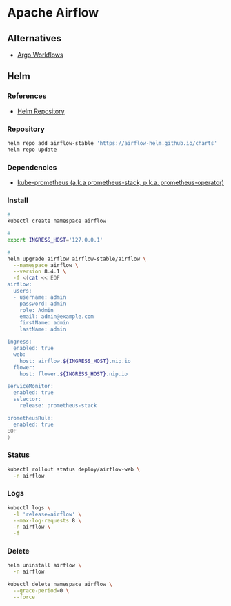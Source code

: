 # Apache Airflow

<!--
https://app.pluralsight.com/library/courses/productionalizing-data-pipelines-apache-airflow/table-of-contents
-->

## Alternatives

- [Argo Workflows](/argo/argo-workflows.md)

## Helm

### References

- [Helm Repository](https://github.com/airflow-helm/charts/tree/main/charts/airflow)

### Repository

```sh
helm repo add airflow-stable 'https://airflow-helm.github.io/charts'
helm repo update
```

### Dependencies

- [kube-prometheus (a.k.a prometheus-stack, p.k.a. prometheus-operator)](/prometheus/prometheus-stack.md)

### Install

```sh
#
kubectl create namespace airflow

#
export INGRESS_HOST='127.0.0.1'

#
helm upgrade airflow airflow-stable/airflow \
  --namespace airflow \
  --version 8.4.1 \
  -f <(cat << EOF
airflow:
  users:
  - username: admin
    password: admin
    role: Admin
    email: admin@example.com
    firstName: admin
    lastName: admin

ingress:
  enabled: true
  web:
    host: airflow.${INGRESS_HOST}.nip.io
  flower:
    host: flower.${INGRESS_HOST}.nip.io

serviceMonitor:
  enabled: true
  selector:
    release: prometheus-stack

prometheusRule:
  enabled: true
EOF
)
```

### Status

```sh
kubectl rollout status deploy/airflow-web \
  -n airflow
```

### Logs

```sh
kubectl logs \
  -l 'release=airflow' \
  --max-log-requests 8 \
  -n airflow \
  -f
```

### Delete

```sh
helm uninstall airflow \
  -n airflow

kubectl delete namespace airflow \
  --grace-period=0 \
  --force
```
